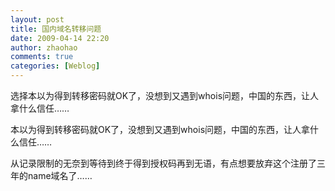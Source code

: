 ```yaml
---
layout: post
title: 国内域名转移问题
date: 2009-04-14 22:20
author: zhaohao
comments: true
categories: [Weblog]
---
```

选择本以为得到转移密码就OK了，没想到又遇到whois问题，中国的东西，让人拿什么信任……

本以为得到转移密码就OK了，没想到又遇到whois问题，中国的东西，让人拿什么信任……

从记录限制的无奈到等待到终于得到授权码再到无语，有点想要放弃这个注册了三年的name域名了……
